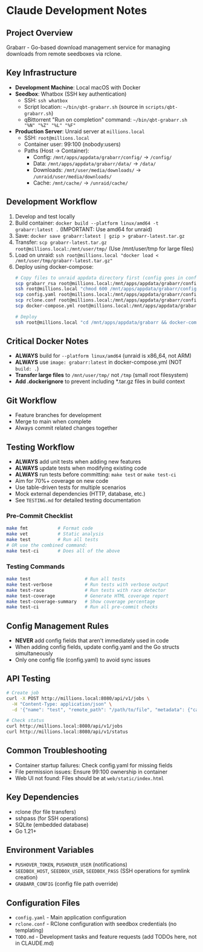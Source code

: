 # Claude Development Notes

## Project Overview
Grabarr - Go-based download management service for managing downloads from remote seedboxes via rclone.

## Key Infrastructure
- **Development Machine**: Local macOS with Docker
- **Seedbox**: Whatbox (SSH key authentication)
  - SSH: `ssh whatbox`
  - Script location: `~/bin/qbt-grabarr.sh` (source in `scripts/qbt-grabarr.sh`)
  - qBittorrent "Run on completion" command: `~/bin/qbt-grabarr.sh "%N" "%Z" "%L" "%F"`
- **Production Server**: Unraid server at `millions.local`
  - SSH: `root@millions.local`
  - Container user: 99:100 (nobody:users)
  - Paths (Host -> Container):
    - Config: `/mnt/apps/appdata/grabarr/config/` -> `/config/`
    - Data: `/mnt/apps/appdata/grabarr/data/` -> `/data/`
    - Downloads: `/mnt/user/media/downloads/` -> `/unraid/user/media/downloads/`
    - Cache: `/mnt/cache/` -> `/unraid/cache/`

## Development Workflow
1. Develop and test locally
2. Build container: `docker build --platform linux/amd64 -t grabarr:latest .` (IMPORTANT: Use amd64 for unraid)
3. Save: `docker save grabarr:latest | gzip > grabarr-latest.tar.gz`
4. Transfer: `scp grabarr-latest.tar.gz root@millions.local:/mnt/user/tmp/` (Use /mnt/user/tmp for large files)
5. Load on unraid: `ssh root@millions.local "docker load < /mnt/user/tmp/grabarr-latest.tar.gz"`
6. Deploy using docker-compose:
   ```bash
   # Copy files to unraid appdata directory first (config goes in config subdirectory!)
   scp grabarr_rsa root@millions.local:/mnt/apps/appdata/grabarr/config/grabarr_rsa
   ssh root@millions.local "chmod 600 /mnt/apps/appdata/grabarr/config/grabarr_rsa && chown 99:100 /mnt/apps/appdata/grabarr/config/grabarr_rsa"
   scp config.yaml root@millions.local:/mnt/apps/appdata/grabarr/config/
   scp rclone.conf root@millions.local:/mnt/apps/appdata/grabarr/config/
   scp docker-compose.yml root@millions.local:/mnt/apps/appdata/grabarr/

   # Deploy
   ssh root@millions.local "cd /mnt/apps/appdata/grabarr && docker-compose up -d"
   ```

## Critical Docker Notes
- **ALWAYS** build for `--platform linux/amd64` (unraid is x86_64, not ARM)
- **ALWAYS** use `image: grabarr:latest` in docker-compose.yml (NOT `build: .`)
- **Transfer large files** to `/mnt/user/tmp/` not `/tmp` (small root filesystem)
- **Add .dockerignore** to prevent including *.tar.gz files in build context

## Git Workflow
- Feature branches for development
- Merge to main when complete
- Always commit related changes together

## Testing Workflow
- **ALWAYS** add unit tests when adding new features
- **ALWAYS** update tests when modifying existing code
- **ALWAYS** run tests before committing: `make test` or `make test-ci`
- Aim for 70%+ coverage on new code
- Use table-driven tests for multiple scenarios
- Mock external dependencies (HTTP, database, etc.)
- See `TESTING.md` for detailed testing documentation

### Pre-Commit Checklist
```bash
make fmt           # Format code
make vet           # Static analysis
make test          # Run all tests
# OR use the combined command:
make test-ci       # Does all of the above
```

### Testing Commands
```bash
make test                    # Run all tests
make test-verbose            # Run tests with verbose output
make test-race               # Run tests with race detector
make test-coverage           # Generate HTML coverage report
make test-coverage-summary   # Show coverage percentage
make test-ci                 # Run all pre-commit checks
```

## Config Management Rules
- **NEVER** add config fields that aren't immediately used in code
- When adding config fields, update config.yaml and the Go structs simultaneously
- Only one config file (config.yaml) to avoid sync issues

## API Testing
```bash
# Create job
curl -X POST http://millions.local:8080/api/v1/jobs \
  -H "Content-Type: application/json" \
  -d '{"name": "test", "remote_path": "/path/to/file", "metadata": {"category": "movies"}}'

# Check status
curl http://millions.local:8080/api/v1/jobs
curl http://millions.local:8080/api/v1/status
```

## Common Troubleshooting
- Container startup failures: Check config.yaml for missing fields
- File permission issues: Ensure 99:100 ownership in container
- Web UI not found: Files should be at `web/static/index.html`

## Key Dependencies
- rclone (for file transfers)
- sshpass (for SSH operations)
- SQLite (embedded database)
- Go 1.21+

## Environment Variables
- `PUSHOVER_TOKEN`, `PUSHOVER_USER` (notifications)
- `SEEDBOX_HOST`, `SEEDBOX_USER`, `SEEDBOX_PASS` (SSH operations for symlink creation)
- `GRABARR_CONFIG` (config file path override)

## Configuration Files
- `config.yaml` - Main application configuration
- `rclone.conf` - RClone configuration with seedbox credentials (no templating)
- `TODO.md` - Development tasks and feature requests (add TODOs here, not in CLAUDE.md)